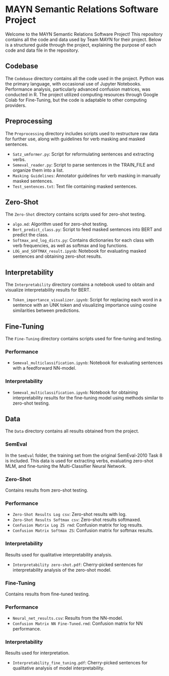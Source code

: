 # MAYN Semantic Relations Software Project

Welcome to the MAYN Semantic Relations Software Project! This repository contains all the code and data used by Team MAYN for their project. Below is a structured guide through the project, explaining the purpose of each code and data file in the repository.

## Codebase

The `Codebase` directory contains all the code used in the project. Python was the primary language, with occasional use of Jupyter Notebooks. Performance analysis, particularly advanced confusion matrices, was conducted in R. The project utilized computing resources through Google Colab for Fine-Tuning, but the code is adaptable to other computing providers.

## Preprocessing

The `Preprocessing` directory includes scripts used to restructure raw data for further use, along with guidelines for verb masking and masked sentences.

- `Satz_umformer.py`: Script for reformulating sentences and extracting verbs.
- `Semeval_reader.py`: Script to parse sentences in the TRAIN_FILE and organize them into a list.
- `Masking Guidelines`: Annotator guidelines for verb masking in manually masked sentences.
- `Test_sentences.txt`: Text file containing masked sentences.

## Zero-Shot

The `Zero-Shot` directory contains scripts used for zero-shot testing.

- `algo.md`: Algorithm used for zero-shot testing.
- `Bert_predict_class.py`: Script to feed masked sentences into BERT and predict the class.
- `Softmax_and_log_dicts.py`: Contains dictionaries for each class with verb frequencies, as well as softmax and log functions.
- `LOG_and_SOFTMAX_result.ipynb`: Notebook for evaluating masked sentences and obtaining zero-shot results.

## Interpretability

The `Interpretability` directory contains a notebook used to obtain and visualize interpretability results for BERT.

- `Token_importance_visualizer.ipynb`: Script for replacing each word in a sentence with an UNK token and visualizing importance using cosine similarities between predictions.

## Fine-Tuning

The `Fine-Tuning` directory contains scripts used for fine-tuning and testing.

### Performance

- `Semeval_multiclassification.ipynb`: Notebook for evaluating sentences with a feedforward NN-model.

### Interpretability

- `Semeval_multiclassification.ipynb`: Notebook for obtaining interpretability results for the fine-tuning model using methods similar to zero-shot testing.

## Data

The `Data` directory contains all results obtained from the project.

### SemEval

In the `SemEval` folder, the training set from the original SemEval-2010 Task 8 is included. This data is used for extracting verbs, evaluating zero-shot MLM, and fine-tuning the Multi-Classifier Neural Network.

### Zero-Shot

Contains results from zero-shot testing.

### Performance

- `Zero-Shot Results Log csv`: Zero-shot results with log.
- `Zero-Shot Results Softmax csv`: Zero-shot results softmaxed.
- `Confusion Matrix Log ZS rmd`: Confusion matrix for log results.
- `Confusion Matrix Softmax ZS`: Confusion matrix for softmax results.

### Interpretability

Results used for qualitative interpretability analysis.

- `Interpretability zero-shot.pdf`: Cherry-picked sentences for interpretability analysis of the zero-shot model.

### Fine-Tuning

Contains results from fine-tuned testing.

### Performance

- `Neural_net_results.csv`: Results from the NN-model.
- `Confusion Matrix NN Fine-Tuned.rmd`: Confusion matrix for NN performance.

### Interpretability

Results used for interpretation.

- `Interpretability_fine_tuning.pdf`: Cherry-picked sentences for qualitative analysis of model interpretability.
